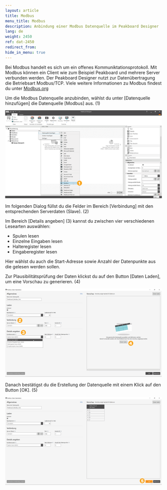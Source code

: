 ```yaml
---
layout: article
title: Modbus
menu_title: Modbus
description: Anbindung einer Modbus Datenquelle im Peakboard Designer
lang: de
weight: 2450
ref: dat-2450
redirect_from:
hide_in_menu: true
---
```

Bei Modbus handelt es sich um ein offenes Kommuniktationsprotokoll.
Mit Modbus können ein Client wie zum Beispiel Peakboard und mehrere Server verbunden werden.
Der Peakboard Designer nutzt zur Datenübertragung die Betriebsart Modbus/TCP.
Viele weitere Informationen zu Modbus findest du unter [Modbus.org](https://modbus.org)

Um die Modbus Datenquelle anzubinden, wählst du unter [Datenquelle hinzufügen] die Datenquelle [Modbus] aus. (1)

![Modbus Datenquelle hinzufügen](/assets/images/data-sources/modbus/de_modbus-add.png)

Im folgenden Dialog füllst du die Felder im Bereich [Verbindung] mit den entsprechenden Serverdaten (Slave). (2)

Im Bereich [Details angeben] (3) kannst du zwischen vier verschiedenen Lesearten auswählen:
* Spulen lesen
* Einzelne Eingaben lesen
* Halteregister lesen
* Eingaberegister lesen

Hier wählst du auch die Start-Adresse sowie Anzahl der Datenpunkte aus die gelesen werden sollen.

Zur Plausibilitätsprüfung der Daten klickst du auf den Button [Daten Laden], um eine Vorschau zu generieren. (4)

![Modbus Datenquelle konfigurieren](/assets/images/data-sources/modbus/de_modbus-config-01.png)

Danach bestätigst du die Erstellung der Datenquelle mit einem Klick auf den Button [OK]. (5)

![Modbus Datenquelle konfigurieren](/assets/images/data-sources/modbus/de_modbus-config-02.png)